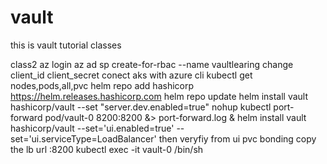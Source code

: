 # vault
this is vault tutorial classes







class2
az login
az ad sp create-for-rbac --name vaultlearing
change client_id    client_secret 
conect aks with azure cli
kubectl get nodes,pods,all,pvc
helm repo add hashicorp https://helm.releases.hashicorp.com
helm repo update
helm install vault hashicorp/vault --set "server.dev.enabled=true"
nohup kubectl port-forward pod/vault-0 8200:8200 &> port-forward.log &
helm install vault hashicorp/vault --set='ui.enabled=true' --set='ui.serviceType=LoadBalancer'
then veryfiy from ui pvc bonding
copy the lb url :8200
kubectl exec -it vault-0 /bin/sh